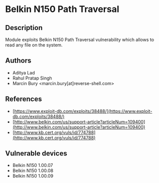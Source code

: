 # Belkin N150 Path Traversal

## Description
Module exploits Belkin N150 Path Traversal vulnerability which allows to read any file on the system.

## Authors
* Aditya Lad
* Rahul Pratap Singh
* Marcin Bury <marcin.bury[at]reverse-shell.com>

## References
* [https://www.exploit-db.com/exploits/38488/](https://www.exploit-db.com/exploits/38488/)
* [http://www.belkin.com/us/support-article?articleNum=109400](http://www.belkin.com/us/support-article?articleNum=109400)
* [http://www.kb.cert.org/vuls/id/774788](http://www.kb.cert.org/vuls/id/774788)

## Vulnerable devices
* Belkin N150 1.00.07
* Belkin N150 1.00.08
* Belkin N150 1.00.09
